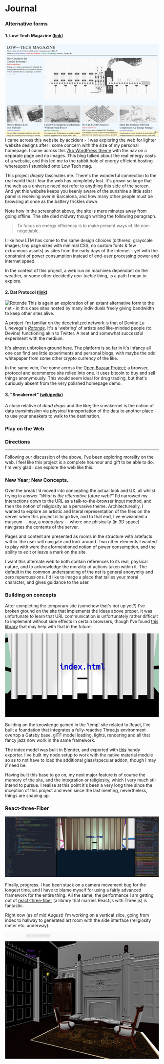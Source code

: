 # Journal

### Alternative forms

#### 1. Low-Tech Magazine ([link](https://solar.lowtechmagazine.com))
![Low Tech Magazine](../img/journal-lowtech-00.png)
I came across this website by accident - I was exploring the web for lighter website designs after I some concern with the size of my personal homepage. I came across this [7kb WordPress theme](https://sustywp.com/) with the nav on a separate page and no images. This blog talked about the real energy costs of a website, and this led me to the rabbit hole of energy efficient hosting whereupon I stumbled onto Low Tech mag.

This project _deeply_ fascinates me. There's the wonderful connection to the real world that I fear the web has completely lost. It's grown so large that the web as a universe need not refer to anything this side of the screen. And yet this website keeps you keenly aware of the sunshine a little solar panel is receiving over in Barcelona, and how many other people must be browsing at once as the battery trickles down.

Note how in the screenshot above, the site is mere minutes away from going offline. The site died midway though writing the following paragraph.

> To focus on energy efficiency is to make present ways of life non-negotiable.

I like how LTM has come to the same design choices (dithered, grayscale images; tiny page sizes with minimal CSS, no custom fonts & few extraneous assets) as sites from the early days of the internet - yet with the constraint of power consumption instead of end-user processing power and internet speed.

In the context of this project, a web run on machines dependant on the weather, or some other decidedly _non-techie_ thing, is a path I mean to explore.

#### 2. Dat Protocol ([link](https://datproject.org/))
![Rotonde](../img/journal-rotonde-00.png)
This is again an exploration of an extant alternative form to the net - in this case sites hosted by many individuals freely giving bandwidth to keep other sites alive.

A project I'm familiar on the decetralized network is that of Devine Lu Linevega's [_Rotonde_](dat://2f21e3c122ef0f2555d3a99497710cd875c7b0383f998a2d37c02c042d598485/). It's a 'webring' of artists and like-minded people (to Devine) functioning akin to Twitter. A neat and somewhat successful experiment with the medium.

It's almost unbroken ground here. The platform is so far in it's infancy all one can find are little experiments and personal blogs, with maybe the odd whitepaper from some other crypto currency of the like.

In the same vein, I've come across the [Open Bazaar Project](https://openbazaar.org/); a browser, protocol and ecommerce site rolled into one. It uses bitcoin to buy and sell things anonymously. This would seem ideal for drug trading, but that's curiously absent from the very polished homepage demo.

#### 3. "Sneakernet" ([wikipedia](https://en.wikipedia.org/wiki/Sneakernet))
A close relative of _dead drops_ and the like; the sneakernet is the notion of data transimission via physical transportation of the data to another place - to use your sneakers to walk to the destination.


### Play on the Web



### Directions

---

Following our discussion of the above, I've been exploring morality on the web. I feel like this project is a complete hounour and gift to be able to do. I'm very glad I can explore the web like this.


### New Year; New Concepts.
Over the break I'd moved into concepting the actual look and UX, all whilst trying to answer _"What is the alternative future web?"_
I'd narrowed my interactions down to the URL as a talk-to-the-browser input method, and then the notion of religiosity as a pervasive theme. Architectureally, I wanted to explore an artistic and literal representation of the files on the server when this project is to go live, and to that end, I've envisioned a museum -- nay, a _monastery_ -- where one phisically (in 3D space) navigates the contents of the server.

Pages and content are presented as rooms in the structure with artefacts within. the user will navigate and look around. Two other elements I wanted to play with were the aformentioned notion of power consumption, and the ability to edit or leave a mark on the site.

I want this alternate web to both contain references to its real, physical nature, and to acknowledge the morality of actions taken within it. The default in the common understanding of the net is general anonymity and zero repercussions. I'd like to image a place that tallies your moral character, and gives guidance to the user.


### Building on concepts
After completing the temporary site (somehow that's not up yet?) I've broken ground on the site that implements the ideas above proper. It was unfortunate to learn that URL communication is unfortunately rather difficult to implement without side effects in certain browsers, though I've found [this library](https://github.com/KidkArolis/location-bar) that may help with that in the future.

![Gatsby integrated index](../img/index-00.png)

Building on the knowledge gained in the 'temp' site related to React, I've built a foundation that integrates a fully-reactive Three.js environment overtop a Gatsby base. glTF model loading, lights, rendering and all that fancy jazz now work in the same framework.

The index model was built in Blender, and exported with [this](https://github.com/KhronosGroup/glTF-Blender-Exporter) handy exporter. I've built my node setup to work with the native material module so as to not have to load the additional glass/specular addon, though I may if need be.

Having built this base to go on, my next major feature is of course the memory of the site, and the integration or religiosity, which I very much still intend to pursue. I realise at this point it's been a very long time since the inception of this project and even since the last meeting, nevertheless, things are shaping up.

### React-three-Fiber

![Index Temple](../img/index-02.png)

Finally, progress. I had been stuck on a camera movement bug for the longest time, and I have to blame myself for using a fairly advanced framework for the entire thing. All the same, the performance I am getting out of [react-three-fiber](https://github.com/drcmda/react-three-fiber) (a library that marries React.js with Three.js) is fantastic.

Right now (as of mid August) I'm working on a vertical slice, going from index to hallway to generated art room with the side interface (religiosity meter etc. underway).

![About page](../img/about-00.png)
